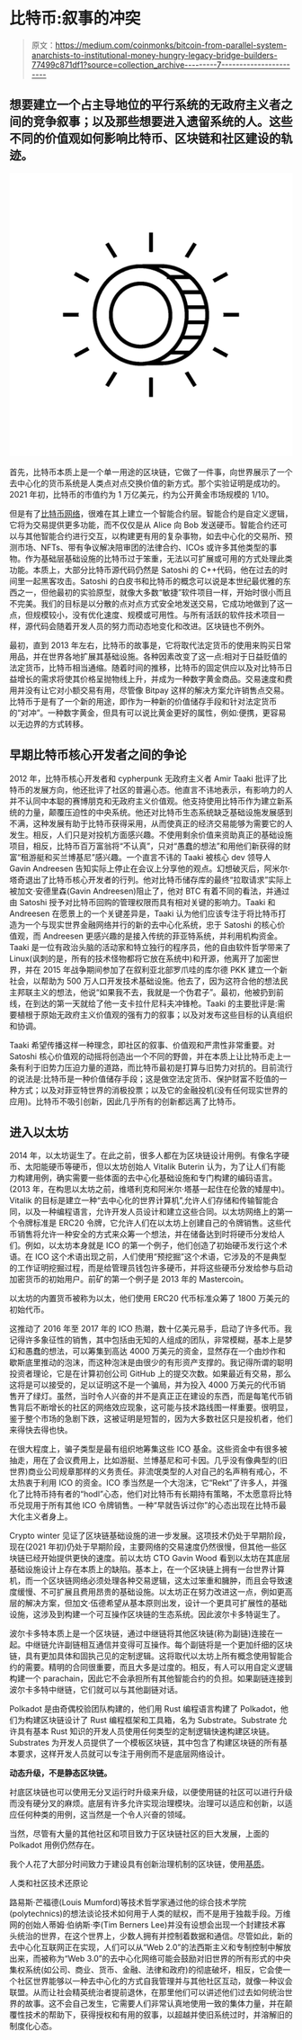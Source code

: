 # 比特币:叙事的冲突

> 原文：<https://medium.com/coinmonks/bitcoin-from-parallel-system-anarchists-to-institutional-money-hungry-legacy-bridge-builders-77499c871df1?source=collection_archive---------7----------------------->

## 想要建立一个占主导地位的平行系统的无政府主义者之间的竞争叙事；以及那些想要进入遗留系统的人。这些不同的价值观如何影响比特币、区块链和社区建设的轨迹。

![](img/001b71fa3cb0622035d5ab398cd5ca13.png)

首先，比特币本质上是一个单一用途的区块链，它做了一件事，向世界展示了一个去中心化的货币系统是人类点对点交换价值的新方式。那个实验证明是成功的。2021 年初，比特币的市值约为 1 万亿美元，约为公开黄金市场规模的 1/10。

但是有了[比特币网络](https://blog.coincodecap.com/a-candid-explanation-of-bitcoin)，很难在其上建立一个智能合约层。智能合约是自定义逻辑，它将为交易提供更多功能，而不仅仅是从 Alice 向 Bob 发送硬币。智能合约还可以与其他智能合约进行交互，以构建更有用的复杂事物，如去中心化的交易所、预测市场、NFTs、带有争议解决陪审团的法律合约、ICOs 或许多其他类型的事物。作为基础层基础设施的比特币过于笨重，无法以可扩展或可用的方式处理此类功能。本质上，大部分比特币源代码仍然是 Satoshi 的 C++代码，他在过去的时间里一起黑客攻击。Satoshi 的白皮书和比特币的概念可以说是本世纪最优雅的东西之一，但他最初的实验原型，就像大多数“敏捷”软件项目一样，开始时很小而且不完美。我们的目标是以分散的点对点方式安全地发送交易，它成功地做到了这一点，但规模较小，没有优化速度、规模或可用性。与所有活跃的软件技术项目一样，源代码会随着开发人员的努力而动态地变化和改进。区块链也不例外。

最初，直到 2013 年左右，比特币的故事是，它将取代法定货币的使用来购买日常用品，并在世界各地扩展其基础设施。各种因素改变了这一点:相对于日益贬值的法定货币，比特币相当通缩。随着时间的推移，比特币的固定供应以及对比特币日益增长的需求将使其价格呈抛物线上升，并成为一种数字黄金商品。交易速度和费用并没有让它对小额交易有用，尽管像 Bitpay 这样的解决方案允许销售点交易。比特币于是有了一个新的用途，即作为一种新的价值储存手段和针对法定货币的“对冲”。一种数字黄金，但具有可以说比黄金更好的属性，例如:便携，更容易以无边界的方式转移。

## 早期比特币核心开发者之间的争论

2012 年，比特币核心开发者和 cypherpunk 无政府主义者 Amir Taaki 批评了比特币的发展方向，他还批评了社区的普遍心态。他直言不讳地表示，有影响力的人并不认同中本聪的赛博朋克和无政府主义价值观。他支持使用比特币作为建立新系统的力量，颠覆压迫性的中央系统。他还对比特币生态系统缺乏基础设施发展感到不满，这种发展有助于比特币获得采用，从而使真正的经济交易能够为需要它的人发生。相反，人们只是对投机方面感兴趣。不使用剩余价值来资助真正的基础设施项目，相反，比特币百万富翁将“不认真”，只对“愚蠢的想法”和用他们新获得的财富“租游艇和买兰博基尼”感兴趣。一个直言不讳的 Taaki 被核心 dev 领导人 Gavin Andreesen 告知实际上停止在会议上分享他的观点。幻想破灭后，阿米尔·塔奇退出了比特币核心开发者的行列。他对比特币储存库的最终“拉取请求”实际上被加文·安德里森(Gavin Andreesen)阻止了，他对 BTC 有着不同的看法，并通过由 Satoshi 授予对比特币回购的管理权限而具有相对关键的影响力。Taaki 和 Andreesen 在愿景上的一个关键差异是，Taaki 认为他们应该专注于将比特币打造为一个与现实世界金融网络并行的新的去中心化系统，忠于 Satoshi 的核心价值观，而 Andreesen 更感兴趣的是接入传统的菲亚特系统，并利用机构资金。Taaki 是一位有政治头脑的活动家和特立独行的程序员，他的自由软件哲学带来了 Linux(讽刺的是，所有的技术怪物都将它放在系统中)和开源，他离开了加密世界，并在 2015 年战争期间参加了在叙利亚北部罗爪哇的库尔德 PKK 建立一个新社会，以帮助为 500 万人口开发技术基础设施。他去了，因为这符合他的想法民主邦联主义的想法，他说“如果我不去，我就是一个伪君子”。最初，他被扔到前线，在到达的第一天就给了他一支卡拉什尼科夫冲锋枪。Taaki 的主要批评是:需要植根于原始无政府主义价值观的强有力的叙事；以及对发布这些目标的认真组织和协调。

Taaki 希望传播这样一种理念，即社区的叙事、价值观和严肃性非常重要。对 Satoshi 核心价值观的动摇将创造出一个不同的野兽，并在本质上让比特币走上一条有利于旧势力压迫力量的道路，而比特币最初是打算与旧势力对抗的。目前流行的说法是:比特币是一种价值储存手段；这是做空法定货币、保护财富不贬值的一种方式；以及对菲亚特世界的消极投票；以及它的金融投机(没有任何现实世界的应用)。比特币不吸引创新，因此几乎所有的创新都远离了比特币。

## **进入以太坊**

2014 年，以太坊诞生了。在此之前，很多人都在为区块链设计用例。有像名字硬币、太阳能硬币等硬币，但以太坊创始人 Vitalik Buterin 认为，为了让人们有能力构建用例，确实需要一些体面的去中心化基础设施和专门构建的编码语言。(2013 年，在构思以太坊之前，维塔利克和阿米尔·塔基一起住在伦敦的矮屋中)。Vitalik 的目标是建立一种“去中心化的世界计算机”,允许人们存储和传输智能合同，以及一种编程语言，允许开发人员设计和建立这些合同。以太坊网络上的第一个令牌标准是 ERC20 令牌，它允许人们在以太坊上创建自己的令牌销售。这些代币销售将允许一种安全的方式来众筹一个想法，并在储备达到时将硬币分发给人们。例如，以太坊本身就是 ICO 的第一个例子，他们创造了初始硬币发行这个术语。在 ICO 这个术语出现之前，人们使用“预挖掘”这个术语，它涉及的不是典型的工作证明挖掘过程，而是给管理员钱包许多硬币，并将这些硬币分发给参与启动加密货币的初始用户。前矿的第一个例子是 2013 年的 Mastercoin。

以太坊的内置货币被称为以太，他们使用 ERC20 代币标准众筹了 1800 万美元的初始代币。

这推动了 2016 年至 2017 年的 ICO 热潮，数十亿美元易手，启动了许多代币。我记得许多象征性的销售，其中包括由无知的人组成的团队，非常模糊，基本上是梦幻和愚蠢的想法，可以筹集到高达 4000 万美元的资金，显然存在一个由炒作和歇斯底里推动的泡沫，而这种泡沫是由很少的有形资产支撑的。我记得所谓的聪明投资者理论，它是在计算初创公司 GitHub 上的提交次数。如果最近有交易，那么这将是可以接受的，足以证明这不是一个骗局，并为投入 4000 万美元的代币销售开了绿灯。虽然，当时令人兴奋的并不是真正正在建设的东西，而是每笔代币销售背后不断增长的社区的网络效应现象，这可能与技术路线图一样重要。很明显，鉴于整个市场的急剧下跌，这被证明是短暂的，因为大多数社区只是投机者，他们来得快去得也快。

在很大程度上，骗子类型是最有组织地筹集这些 ICO 基金。这些资金中有很多被抽走，用在了会议费用上，比如游艇、兰博基尼和可卡因。几乎没有像典型的(旧世界)商业公司规章那样的义务责任。非流氓类型的人对自己的名声稍有戒心，不太热衷于利用 ICO 的资金。ICO 季当然是一个大泡沫，它“Rekt”了许多人，并强化了比特币持有者的“hodl”心态，他们对比特币有长期持有策略，不太愿意将比特币兑现用于所有其他 ICO 令牌销售。一种“早就告诉过你”的心态出现在比特币最大化主义者身上。

Crypto winter 见证了区块链基础设施的进一步发展。这项技术仍处于早期阶段，现在(2021 年初)仍处于早期阶段，主要网络的交易速度仍然很慢，但其他一些区块链已经开始提供更快的速度。前以太坊 CTO Gavin Wood 看到以太坊在其底层基础设施设计上存在本质上的缺陷。基本上，在一个区块链上拥有一台世界计算机，而一个区块链网络必须处理各种交易逻辑，这太过笨重和臃肿，而且会导致速度缓慢、不可扩展且费用昂贵的基础设施。以太坊正在努力改进这一点，例如更高层的解决方案，但加文·伍德希望从基本原则出发，设计一个更具可扩展性的基础设施，这涉及到构建一个可互操作区块链的生态系统。因此波尔卡多特诞生了。

波尔卡多特本质上是一个区块链，通过中继链将其他区块链(称为副链)连接在一起。中继链允许副链相互通信并变得可互操作。每个副链将是一个更加纤细的区块链，具有更加具体和固执己见的定制逻辑。这将取代以太坊上所有概念使用智能合约的需要。精明的合同很重要，而且大多是过度的。相反，有人可以用自定义逻辑构建一个 parachain，因此它不会承担所有其他智能合约的负担。如果副链连接到波尔卡多特中继链，它们就可以与其他副链对话。

Polkadot 是由奇偶校验团队构建的，他们用 Rust 编程语言构建了 Polkadot，他们为构建区块链设计了 Rust 编程框架和工具箱，名为 Substrate。Substrate 允许具有基本 Rust 知识的开发人员使用任何类型的定制逻辑快速构建区块链。Substrates 为开发人员提供了一个模板区块链，其中包含了构建区块链的所有基本要求，这样开发人员就可以专注于用例而不是底层网络设计。

**动态升级，不是静态区块链。**

衬底区块链也可以使用无分叉运行时升级来升级，以便使用链的社区可以进行升级而没有硬分叉的麻烦。底层有许多允许实现治理模块。治理可以适应和创新，以适应任何种类的用例，这当然是一个令人兴奋的领域。

当然，尽管有大量的其他社区和项目致力于区块链社区的巨大发展，上面的 Polkadot 用例仍然存在。

我个人花了大部分时间致力于建设具有创新治理机制的区块链，使用[基质](https://substrate.dev/)。

人类和社区技术还原论

路易斯·芒福德(Louis Mumford)等技术哲学家通过他的综合技术学院(polytechnics)的想法谈论技术如何用于人类的赋权，而不是用于独裁手段。万维网的创始人蒂姆·伯纳斯·李(Tim Berners Lee)并没有设想会出现一个封建技术寡头统治的世界，在这个世界上，少数人拥有并控制着数据和通信。尽管如此，新的去中心化互联网正在实现，人们可以从“Web 2.0”的法西斯主义和专制控制中解放出来，而被称为“Web 3.0”的去中心化网络可能会鼓励对旧世界的所有形式的中央集权系统(如公司、商业、货币、金融、法律和政府)的彻底破坏，相反，它会使一个社区世界能够以一种去中心化的方式自我管理并与其他社区互动，就像一种议会联盟。从而让社会精英统治者提前退休，在那里他们可以讲述他们过去如何统治世界的故事。这不会自己发生，它需要人们非常认真地使用一致的集体力量，并在颠覆性技术的帮助下，获得授权和有用的叙事，以超越并使旧系统过时，并溶解旧的制度化心态。